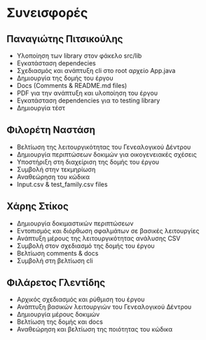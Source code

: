 # Συνεισφορές

## Παναγιώτης Πιτσικούλης
- Υλοποίηση των library στον φάκελο src/lib
- Εγκατάσταση dependecies
- Σχεδιασμός και ανάπτυξη cli στο root αρχείο App.java
- Δημιουργία της δομής του έργου
- Docs (Comments & README.md files)
- PDF για την ανάπτυξη και υλοποίηση του έργου
- Εγκατάσταση dependencies για το testing library
- Δημιουργία τέστ

## Φιλορέτη Ναστάση
- Βελτίωση της λειτουργικότητας του Γενεαλογικού Δέντρου
- Δημιουργία περιπτώσεων δοκιμών για οικογενειακές σχέσεις
- Υποστήριξη στη διαχείριση της δομής του έργου
- Συμβολή στην τεκμηρίωση
- Αναθεώρηση του κώδικα
- Input.csv & test_family.csv files

## Χάρης Στίκος
- Δημιουργία δοκιμαστικών περιπτώσεων
- Εντοπισμός και διόρθωση σφαλμάτων σε βασικές λειτουργίες
- Ανάπτυξη μέρους της λειτουργικότητας ανάλυσης CSV
- Συμβολή στον σχεδιασμό της δομής του έργου
- Βελτίωση comments & docs
- Συμβολή στη βελτίωση cli

## Φιλάρετος Γλεντίδης
- Αρχικός σχεδιασμός και ρύθμιση του έργου
- Ανάπτυξη βασικών λειτουργιών του Γενεαλογικού Δέντρου
- Δημιουργία μέρους δοκιμών
- Βελτίωση της δομής και docs
- Αναθεώρηση και βελτίωση της ποιότητας του κώδικα